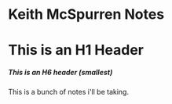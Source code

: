 # Keith McSpurren Notes
# This is an H1 Header
##### This is an H6 header (smallest)


This is a bunch of notes i'll be taking.